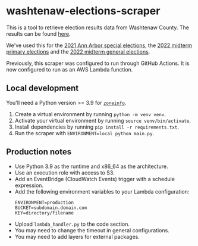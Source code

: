 # washtenaw-elections-scraper

This is a tool to retrieve election results data from Washtenaw County. The results can be found [here](https://www.washtenaw.org/314/Election-Results). 

We've used this for the [2021 Ann Arbor special elections](https://www.michigandaily.com/news/ann-arbor/city-of-ann-arbor-2021-special-election-results/), the [2022 midterm primary elections](https://specials.michigandaily.com/2022/primary-election/) and the [2022 midterm general elections](https://www.michigandaily.com/news/elections/ann-arbor-2022-midterm-election-results/).

Previously, this scraper was configured to run through GitHub Actions. It is now configured to run as an AWS Lambda function.

## Local development

You'll need a Python version >= 3.9 for [`zoneinfo`](https://docs.python.org/3/library/zoneinfo.html).

1. Create a virtual environment by running `python -m venv venv`.
2. Activate your virtual environment by running `source venv/bin/activate`.
3. Install dependencies by running `pip install -r requirements.txt`.
4. Run the scraper with `ENVIRONMENT=local python main.py`.

## Production notes

- Use Python 3.9 as the runtime and x86_64 as the architecture.
- Use an execution role with access to S3.
- Add an EventBridge (CloudWatch Events) trigger with a schedule expression.
- Add the following environment variables to your Lambda configuration:
  ```plaintext
  ENVIRONMENT=production
  BUCKET=subdomain.domain.com
  KEY=directory/filename
  ```
- Upload `lambda_handler.py` to the code section.
- You may need to change the timeout in general configurations.
- You may need to add layers for external packages.
